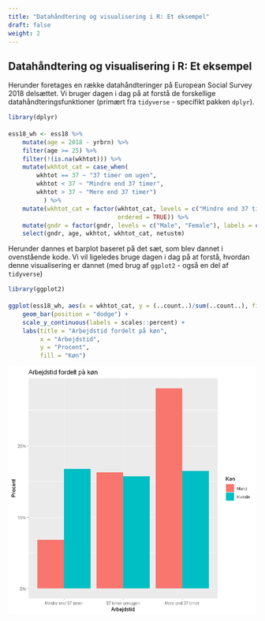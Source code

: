 ```yaml
---
title: "Datahåndtering og visualisering i R: Et eksempel"
draft: false
weight: 2
---
```


## Datahåndtering og visualisering i R: Et eksempel

Herunder foretages en række datahåndteringer på European Social Survey 2018 delsættet. Vi bruger dagen i dag på at forstå de forskellige datahåndteringsfunktioner (primært fra `tidyverse` - specifikt pakken `dplyr`).


```R
library(dplyr)

ess18_wh <- ess18 %>%
    mutate(age = 2018 - yrbrn) %>%
    filter(age >= 25) %>%
    filter(!(is.na(wkhtot))) %>%
    mutate(wkhtot_cat = case_when(
        wkhtot == 37 ~ "37 timer om ugen",
        wkhtot < 37 ~ "Mindre end 37 timer",
        wkhtot > 37 ~ "Mere end 37 timer")
          ) %>%
    mutate(wkhtot_cat = factor(wkhtot_cat, levels = c("Mindre end 37 timer", "37 timer om ugen", "Mere end 37 timer"), 
                               ordered = TRUE)) %>%
    mutate(gndr = factor(gndr, levels = c("Male", "Female"), labels = c("Mand", "Kvinde"))) %>%
    select(gndr, age, wkhtot, wkhtot_cat, netustm)
```

Herunder dannes et barplot baseret på det sæt, som blev dannet i ovenstående kode. Vi vil ligeledes bruge dagen i dag på at forstå, hvordan denne visualisering er dannet (med brug af `ggplot2` - også en del af `tidyverse`)


```R
library(ggplot2)

ggplot(ess18_wh, aes(x = wkhtot_cat, y = (..count..)/sum(..count..), fill = gndr)) + 
    geom_bar(position = "dodge") + 
    scale_y_continuous(labels = scales::percent) + 
    labs(title = "Arbejdstid fordelt på køn",
         x = "Arbejdstid",
         y = "Procent", 
         fill = "Køn")
```



![barplot](/output_7_0.png)